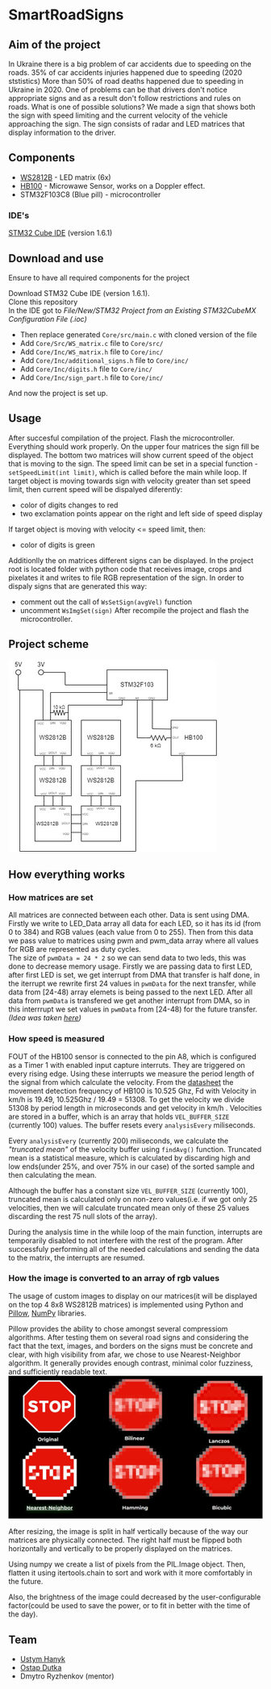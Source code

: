 # SmartRoadSigns

## Aim of the project
In Ukraine there is a big problem of car accidents due to speeding on the roads. 35% of car accidents injuries happened due to speeding (2020 ststistics)
More than 50% of road deaths happened due to speeding in Ukraine in 2020.
One of problems can be that drivers don't notice appropriate signs and as a result don't follow restrictions and rules on roads.
What is one of possible solutions?
We made a sign that shows both the sign with speed limiting and the current velocity of the vehicle approaching the sign. 
The sign consists of radar and LED matrices that display information to the driver.

## Components
- [WS2812B](https://cdn-shop.adafruit.com/datasheets/WS2812B.pdf) - LED matrix (6x)
- [HB100](https://www.limpkin.fr/public/HB100/HB100_Microwave_Sensor_Module_Datasheet.pdf) - Microwawe Sensor, works on a Doppler effect.
- STM32F103C8 (Blue pill) - microcontroller

### IDE's
[STM32 Cube IDE](https://www.st.com/en/development-tools/stm32cubeide.html) (version 1.6.1)

## Download and use
Ensure to have all required components for the project

Download STM32 Cube IDE (version 1.6.1).<br>
Clone this repository<br>
In the IDE got to *File/New/STM32 Project from an Existing STM32CubeMX Configuration File (.ioc)*
- Then replace generated ```Core/src/main.c``` with cloned version of the file
- Add ```Core/Src/WS_matrix.c``` file to ```Core/src/```
- Add ```Core/Inc/WS_matrix.h``` file to ```Core/inc/```
- Add ```Core/Inc/additional_signs.h``` file to ```Core/inc/```
- Add ```Core/Inc/digits.h``` file to ```Core/inc/```
- Add ```Core/Inc/sign_part.h``` file to ```Core/inc/```

And now the project is set up.

## Usage
After succesful compilation of the project. Flash the microcontroller. Everything should work properly. On the upper four matrices the sign fill be displayed.
The bottom two matrices will show current speed of the object that is moving to the sign.
The speed limit can be set in a special function - ```setSpeedLimit(int limit)```, which is called before the main while loop.
If target object is moving towards sign with velocity greater than set speed limit, then current speed will be dispalyed diferently: 
- color of digits changes to red
- two exclamation points appear on the right and left side of speed display

If target object is moving with velocity <= speed limit, then:
- color of digits is green

Additionlly the on matrices different signs can be displayed. 
In the project root is located folder with python code that receives image, crops and pixelates it and writes to file RGB representation of the sign. 
In order to dispaly signs that are generated this way:
- comment out the call of ```WsSetSign(avgVel)``` function
- uncomment ```WsImgSet(sign)```
After recompile the project and flash the microcontroller.

## Project scheme
![Project scheme](https://github.com/Ostap2003/SmartRoadSigns/blob/main/img/scheme.jpg)

## How everything works
### How matrices are set
All matrices are connected between each other. Data is sent using DMA. Firstly we write to LED_Data array all data for each LED, so it has its id (from 0 to 384) and RGB values (each value from 0 to 255). Then from this data we pass value to matrices using pwm and pwm_data array where all values for RGB are represented as duty cycles.<br>
The size of ```pwmData = 24 * 2``` so we can send data to two leds, this was done to decrease memory usage. Firstly we are passing data to first LED, after first LED is set, we get interrupt from DMA that transfer is half done, in the iterrupt we rewrite first 24 values in ```pwmData``` for the next transfer, while data from \[24-48) array elemets is being passed to the next LED. After all data from ```pwmData``` is transfered we get another interrupt from DMA, so in this interrrupt we set values in ```pwmData``` from \[24-48) for the future transfer.<br>
*(Idea was taken [here](https://www.thevfdcollective.com/blog/stm32-and-sk6812-rgbw-led))*

### How speed is measured
FOUT of the HB100 sensor is connected to the pin A8, which is configured as a Timer 1 with enabled input capture interruts. They are triggered on every rising edge. Using these interrupts we measure the period length of the signal from which calculate the velocity. From the [datasheet](https://www.limpkin.fr/public/HB100/HB100_Microwave_Sensor_Application_Note.pdf) the movement detection frequency of HB100 is 10.525 Ghz, Fd with Velocity in km/h is 19.49, 10.525Ghz / 19.49 = 51308. To get the velocity we divide 51308 by period length in microseconds and get velocity in km/h . Velocities are stored in a buffer, which is an array that holds ```VEL_BUFFER_SIZE``` (currently 100) values. The buffer resets every ```analysisEvery``` miliseconds.

Every ```analysisEvery``` (currently 200) miliseconds, we calculate the *"truncated mean"* of the velocity buffer using ```findAvg()``` function. Truncated mean is a statistical measure, which is calculated by discarding high and low ends(under 25%, and over 75% in our case) of the sorted sample and then calculating the mean.

Although the buffer has a constant size ```VEL_BUFFER_SIZE``` (currently 100), truncated mean is calculated only on non-zero values(i.e. if we got only 25 velocities, then we will calculate truncated mean only of these 25 values discarding the rest 75 null slots of the array).

During the analysis time in the while loop of the main function, interrupts are temporarily disabled to not interfere with the rest of the program. After successfuly performing all of the needed calculations and sending the data to the matrix, the interrupts are resumed.

### How the image is converted to an array of rgb values
The usage of custom images to display on our matrices(it will be displayed on the top 4 8x8 WS2812B matrices) is implemented using Python and [Pillow](https://github.com/python-pillow/Pillow), [NumPy](https://numpy.org/) libraries.

Pillow provides the ability to chose amongst several compressiom algorithms. After testing them on several road signs and considering the fact that the text, images, and borders on the signs must be concrete and clear, with high visibility from afar, we chose to use Nearest-Neighbor algorithm. It generally provides enough contrast, minimal color fuzziness, and sufficiently readable text.
![AlgoComparison](https://github.com/Ostap2003/SmartRoadSigns/blob/main/img/compressionAlgoComparison.jpg)

After resizing, the image is split in half vertically because of the way our matrices are physically connected. The right half must be flipped both horizontally and vertically to be properly displayed on the matrices.

Using numpy we create a list of pixels from the PIL.Image object. Then, flatten it using itertools.chain to sort and work with it more comfortably in the future.

Also, the brightness of the image could decreased by the user-configurable factor(could be used to save the power, or to fit in better with the time of the day).

## Team
- [Ustym Hanyk](https://github.com/UstymHanyk)
- [Ostap Dutka](https://github.com/Ostap2003)
- Dmytro Ryzhenkov (mentor)
